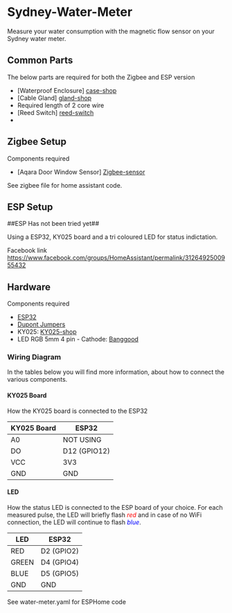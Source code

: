 # Sydney-Water-Meter
Measure your water consumption with the magnetic flow sensor on your Sydney water meter.

## Common Parts

The below parts are required for both the Zigbee and ESP version
- [Waterproof Enclosure] [case-shop]
- [Cable Gland] [gland-shop]
- Required length of 2 core wire
- [Reed Switch] [reed-switch]
-
## Zigbee Setup

Components required

- [Aqara Door Window Sensor] [Zigbee-sensor]

See zigbee file for home assistant code.

## ESP Setup

##ESP Has not been tried yet##

Using a ESP32, KY025 board and a tri coloured LED for status indictation.

Facebook link
https://www.facebook.com/groups/HomeAssistant/permalink/3126492500955432

## Hardware

Components required

- [ESP32][esp32-shop]
- [Dupont Jumpers][dupont-jumpers-shop]
- KY025: [KY025-shop]
- LED RGB 5mm 4 pin - Cathode: [Banggood][rgbled-bg-shop]


### Wiring Diagram

In the tables below you will find more information, about how to connect the various components.

#### KY025 Board

How the KY025 board is connected to the ESP32

| KY025 Board | ESP32        
|-------------|--------------
| A0          | NOT USING    
| DO          | D12 (GPIO12) 
| VCC         | 3V3          
| GND         | GND          

#### LED

How the status LED is connected to the ESP board of your choice. For each measured pulse, the LED will briefly flash <span style="color:red">*red*</span> and in case of no WiFi connection, the LED will continue to flash <span style="color:blue">*blue*</span>.

| LED    | ESP32      
|--------|------------
| RED    | D2 (GPIO2) 
| GREEN  | D4 (GPIO4)         |
| BLUE   | D5 (GPIO5) 
| GND    | GND       

See water-meter.yaml for ESPHome code

<!-- Hardware -->
[esp32-shop]: https://au.banggood.com/Geekcreit-ESP32-WiFi+bluetooth-Development-Board-Ultra-Low-Power-Consumption-Dual-Cores-Pins-Unsoldered-p-1214159.html?rmmds=myorder&cur_warehouse=CN
[dupont-jumpers-shop]: https://au.banggood.com/120pcs-20cm-Male-To-Female-Female-To-Female-Male-To-Male-Color-Breadboard-Jumper-Cable-Dupont-Wire-p-974006.html?rmmds=myorder&cur_warehouse=CN
[KY025-shop]: https://au.banggood.com/KY-025-4pin-Magnetic-Dry-Reed-Pipe-Switch-Magnetron-Sensor-Switch-Module-p-1391348.html?rmmds=myorder&cur_warehouse=CN
[rgbled-bg-shop]: https://au.banggood.com/50pcs-LED-RGB-Common-Cathode-4-Pin-F5-5MM-Diode-p-1016398.html?rmmds=myorder&cur_warehouse=CN
[Zigbee-sensor]: https://www.aliexpress.com/item/32991903307.html?spm=a2g0o.order_list.0.0.42611802kYyjMQ
[case-shop]: https://www.aliexpress.com/item/4000242432947.html?spm=a2g0o.order_list.0.0.42611802kYyjMQ
[gland-shop]: https://www.aliexpress.com/item/4000242432947.html?spm=a2g0o.order_list.0.0.42611802kYyjMQ
[reed-switch]: https://www.aliexpress.com/item/4000773848015.html?spm=a2g0o.productlist.0.0.341b759cy7X1y2&algo_pvid=9a549358-1722-4ee8-a29d-80e92bca3703&algo_exp_id=9a549358-1722-4ee8-a29d-80e92bca3703-3&pdp_ext_f=%7B%22sku_id%22%3A%2210000007741367206%22%7D&pdp_npi=2%40dis%21AUD%211.26%211.14%21%21%211.59%21%21%4021031a5516684838702068314e3aff%2110000007741367206%21sea&curPageLogUid=UU7Mj9E39Y3I
